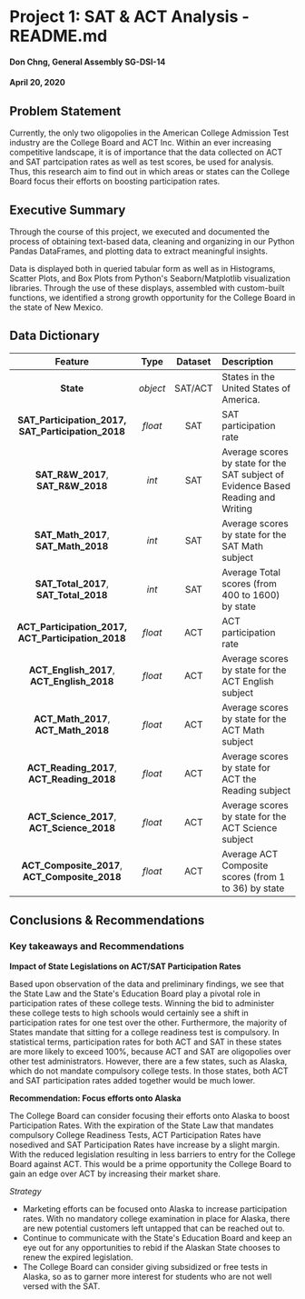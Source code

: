 # Project 1: SAT & ACT Analysis - README.md
#### Don Chng, General Assembly SG-DSI-14
#### April 20, 2020

## Problem Statement

Currently, the only two oligopolies in the American College Admission Test industry are the College Board and ACT Inc. Within an ever increasing competitive landscape, it is of importance that the data collected on ACT and SAT partcipation rates as well as test scores, be used for analysis. Thus, this research aim to find out in which areas or states can the College Board focus their efforts on boosting participation rates.  

## Executive Summary

Through the course of this project, we executed and documented the process of obtaining text-based data, cleaning and organizing in our Python Pandas DataFrames, and plotting data to extract meaningful insights.

Data is displayed both in queried tabular form as well as in Histograms, Scatter Plots, and Box Plots from Python's Seaborn/Matplotlib visualization libraries. Through the use of these displays, assembled with custom-built functions, we identified a strong growth opportunity for the College Board in the state of New Mexico.

## Data Dictionary  
  
|                      Feature                      |   Type   | Dataset | Description                                                  |
| :-----------------------------------------------: | :------: | :-----: | :----------------------------------------------------------- |
|                     **State**                     | *object* | SAT/ACT | States in the United States of America.                   |
   | **SAT_Participation_2017, SAT_Participation_2018** | *float*  |   SAT   | SAT participation rate 
| **SAT_R&W_2017**, **SAT_R&W_2018**  | *int*  |   SAT   | Average scores by state for the SAT subject of Evidence Based Reading and Writing 
| **SAT_Math_2017**, **SAT_Math_2018**  | *int*  |   SAT   | Average scores by state for the SAT Math subject 
| **SAT_Total_2017**, **SAT_Total_2018**  | *int*  |   SAT   | Average Total scores (from 400 to 1600) by state  
| **ACT_Participation_2017, ACT_Participation_2018** | *float*  |   ACT   | ACT participation rate 
| **ACT_English_2017**, **ACT_English_2018**  | *float*  |   ACT   | Average scores by state for the ACT English subject 
| **ACT_Math_2017**, **ACT_Math_2018**  | *float*  |   ACT   | Average scores by state for the ACT Math subject 
| **ACT_Reading_2017**, **ACT_Reading_2018**  | *float*  |   ACT   | Average scores by state for ACT the Reading subject 
| **ACT_Science_2017**, **ACT_Science_2018**  | *float*  |   ACT   | Average scores by state for the ACT Science subject 
| **ACT_Composite_2017**, **ACT_Composite_2018**  | *float*  |   ACT   | Average ACT Composite scores (from 1 to 36) by state 


## Conclusions & Recommendations

### Key takeaways and Recommendations
  
    
      
**Impact of State Legislations on ACT/SAT Participation Rates**  
  
Based upon observation of the data and preliminary findings, we see that the State Law and the State's Education Board play a pivotal role in participation rates of these college tests. Winning the bid to administer these college tests to high schools would certainly see a shift in participation rates for one test over the other. Furthermore, the majority of States mandate that sitting for a college readiness test is compulsory. In statistical terms, participation rates for both ACT and SAT in these states are more likely to exceed 100%, because ACT and SAT are oligopolies over other test administrators. However, there are a few states, such as Alaska, which do not mandate compulsory college tests. In those states, both ACT and SAT participation rates added together would be much lower.  

**Recommendation: Focus efforts onto Alaska**

The College Board can consider focusing their efforts onto Alaska to boost Participation Rates. With the expiration of the State Law that mandates compulsory College Readiness Tests, ACT Participation Rates have nosedived and SAT Participation Rates have increase by a slight margin. With the reduced legislation resulting in less barriers to entry for the College Board against ACT. This would be a prime opportunity the College Board to gain an edge over ACT by increasing their market share. 


*Strategy*  
  
- Marketing efforts can be focused onto Alaska to increase participation rates. With no mandatory college examination in place for Alaska, there are new potential customers left untapped that can be reached out to. 
- Continue to communicate with the State's Education Board and keep an eye out for any opportunities to rebid if the Alaskan State chooses to renew the expired legislation. 
- The College Board can consider giving subsidized or free tests in Alaska, so as to garner more interest for students who are not well versed with the SAT. 

